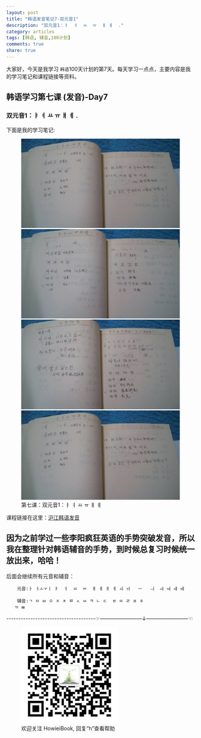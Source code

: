 ```yaml
---
layout: post
title: "韩语发音笔记7-双元音1"
description: "双元音1：ㅑ  ㅕ  ㅛ  ㅠ  ㅒ ㅖ  ."
category: articles
tags: [韩语, 辅音,100计划]
comments: true
share: true
---
```


大家好，今天是我学习 `韩语`100天计划的第7天。每天学习一点点，主要内容是我的学习笔记和课程链接等资料。

## 韩语学习第七课 (发音)-Day7

### 双元音1：ㅑ  ㅕ  ㅛ  ㅠ  ㅒ ㅖ  .


下面是我的学习笔记:

<figure class="half">
    <a href="../../images/k7-1.jpg"><img src="../../images/k7-1.jpg" alt="image"></a>
    <a href="../../images/k7-2.jpg"><img src="../../images/k7-2.jpg" alt="image"></a>
    <a href="../../images/k7-3.jpg"><img src="../../images/k7-3.jpg" alt="image"></a>
    <a href="../../images/k7-4.jpg"><img src="../../images/k7-4.jpg" alt="image"></a>
        <figcaption>第七课：双元音1：ㅑ  ㅕ  ㅛ  ㅠ  ㅒ ㅖ  </figcaption>
</figure>

课程链接在这里：[沪江韩语发音](http://study.163.com/course/introduction/232009.htm#/courseDetail)

因为之前学过一些李阳疯狂英语的手势突破发音，所以我在整理针对韩语辅音的手势，到时候总复习时候统一放出来，哈哈！
-----------------------
后面会继续所有元音和辅音：

        元音:ㅏ ㅓㅗㅜㅣ ㅑ  ㅕ  ㅛ  ㅠ  ㅒ ㅖ ㅐ ㅔ ㅚ ㅟ   ㅡ   ㅢ  ㅘ ㅝ ㅙ ㅞ

        辅音:ㄱ ㅁ ㅂ ㅇ ㅈ ㅊ ㅉ ㅅ ㅆ ㅋ ㄴ ㄷ  ㅌ ㄸ ㄹ ㅍ ㅎ
       ㄲ ㅃ

-------------------------------------☞————————↓————————☜
<figure >
    <a href="../../images/HowieiBook2D.jpg"><img src="../../images/HowieiBook2D.jpg" alt="image"></a>
    <figcaption> 欢迎关注 HowieiBook, 回复“h”查看帮助</figcaption>
</figure>
